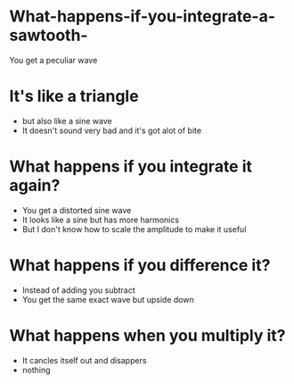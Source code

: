 # What-happens-if-you-integrate-a-sawtooth-
You get a peculiar wave

# It's like a triangle
* but also like a sine wave
* It doesn't sound very bad and it's got alot of bite

# What happens if you integrate it again?
* You get a distorted sine wave
* It looks like a sine but has more harmonics
* But I don't know how to scale the amplitude to make it useful

# What happens if you difference it?
* Instead of adding you subtract 
* You get the same exact wave but upside down

# What happens when you multiply it?
* It cancles itself out and disappers
* nothing
